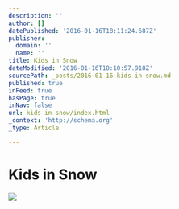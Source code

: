 ```yaml
---
description: ''
author: []
datePublished: '2016-01-16T18:11:24.687Z'
publisher:
  domain: ''
  name: ''
title: Kids in Snow
dateModified: '2016-01-16T18:10:57.918Z'
sourcePath: _posts/2016-01-16-kids-in-snow.md
published: true
inFeed: true
hasPage: true
inNav: false
url: kids-in-snow/index.html
_context: 'http://schema.org'
_type: Article

---
```

# Kids in Snow
![](https://the-grid-user-content.s3-us-west-2.amazonaws.com/17bb4a42-4ed5-45f6-8763-55d316147de3.png)